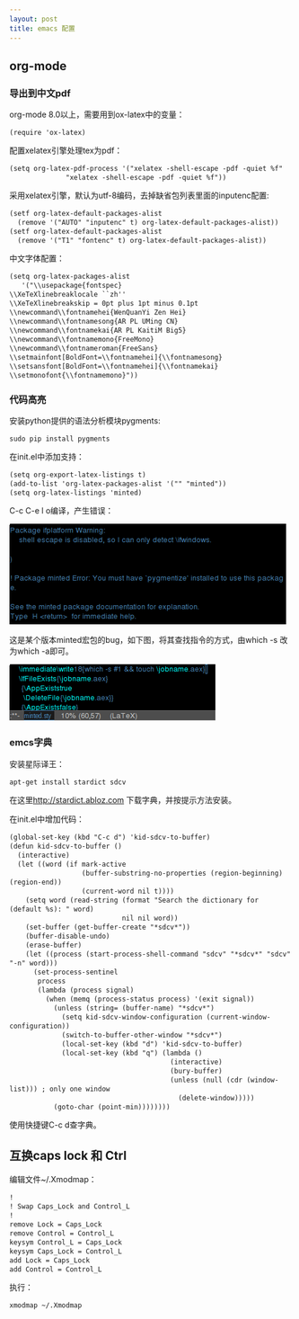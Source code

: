 ```yaml
---
layout: post
title: emacs 配置
---
```

## org-mode

### 导出到中文pdf
org-mode 8.0以上，需要用到ox-latex中的变量：

	(require 'ox-latex)

配置xelatex引擎处理tex为pdf：

	(setq org-latex-pdf-process '("xelatex -shell-escape -pdf -quiet %f"
			      "xelatex -shell-escape -pdf -quiet %f"))

采用xelatex引擎，默认为utf-8编码，去掉缺省包列表里面的inputenc配置:

	(setf org-latex-default-packages-alist
      (remove '("AUTO" "inputenc" t) org-latex-default-packages-alist))
	(setf org-latex-default-packages-alist
      (remove '("T1" "fontenc" t) org-latex-default-packages-alist))

中文字体配置：

	(setq org-latex-packages-alist
       '("\\usepackage{fontspec}
	\\XeTeXlinebreaklocale ``zh''
	\\XeTeXlinebreakskip = 0pt plus 1pt minus 0.1pt
	\\newcommand\\fontnamehei{WenQuanYi Zen Hei}
	\\newcommand\\fontnamesong{AR PL UMing CN}
	\\newcommand\\fontnamekai{AR PL KaitiM Big5}
	\\newcommand\\fontnamemono{FreeMono}
	\\newcommand\\fontnameroman{FreeSans}
	\\setmainfont[BoldFont=\\fontnamehei]{\\fontnamesong}
	\\setsansfont[BoldFont=\\fontnamehei]{\\fontnamekai}
	\\setmonofont{\\fontnamemono}"))

### 代码高亮
安装python提供的语法分析模块pygments:

	sudo pip install pygments

在init.el中添加支持：

	(setq org-export-latex-listings t)
	(add-to-list 'org-latex-packages-alist '("" "minted"))
	(setq org-latex-listings 'minted)

C-c C-e l o编译，产生错误：

![org-mode error](/images/orgerror.png)

这是某个版本minted宏包的bug，如下图，将其查找指令的方式，由which -s 改
为which -a即可。

![minted bug](/images/minted-bug.png)

### emcs字典

安装星际译王：

    apt-get install stardict sdcv

在这里<http://stardict.abloz.com> 下载字典，并按提示方法安装。

在init.el中增加代码：

    (global-set-key (kbd "C-c d") 'kid-sdcv-to-buffer)
    (defun kid-sdcv-to-buffer ()
      (interactive)
      (let ((word (if mark-active
                      (buffer-substring-no-properties (region-beginning) (region-end))
                      (current-word nil t))))
        (setq word (read-string (format "Search the dictionary for (default %s): " word)
                                nil nil word))
        (set-buffer (get-buffer-create "*sdcv*"))
        (buffer-disable-undo)
        (erase-buffer)
        (let ((process (start-process-shell-command "sdcv" "*sdcv*" "sdcv" "-n" word)))
          (set-process-sentinel
           process
           (lambda (process signal)
             (when (memq (process-status process) '(exit signal))
               (unless (string= (buffer-name) "*sdcv*")
                 (setq kid-sdcv-window-configuration (current-window-configuration))
                 (switch-to-buffer-other-window "*sdcv*")
                 (local-set-key (kbd "d") 'kid-sdcv-to-buffer)
                 (local-set-key (kbd "q") (lambda ()
                                            (interactive)
                                            (bury-buffer)
                                            (unless (null (cdr (window-list))) ; only one window
                                              (delete-window)))))
               (goto-char (point-min))))))))

使用快捷键C-c d查字典。

## 互换caps lock 和 Ctrl

编辑文件~/.Xmodmap：

	!
	! Swap Caps_Lock and Control_L
	!
	remove Lock = Caps_Lock
	remove Control = Control_L
	keysym Control_L = Caps_Lock
	keysym Caps_Lock = Control_L
	add Lock = Caps_Lock
	add Control = Control_L

执行：

	xmodmap ~/.Xmodmap

